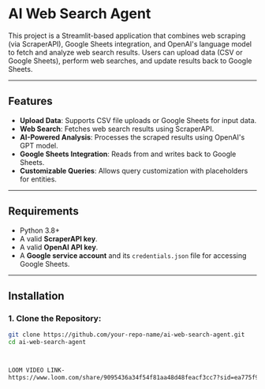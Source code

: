 # AI Web Search Agent

This project is a Streamlit-based application that combines web scraping (via ScraperAPI), Google Sheets integration, and OpenAI's language model to fetch and analyze web search results. Users can upload data (CSV or Google Sheets), perform web searches, and update results back to Google Sheets.

---

## Features

- **Upload Data**: Supports CSV file uploads or Google Sheets for input data.
- **Web Search**: Fetches web search results using ScraperAPI.
- **AI-Powered Analysis**: Processes the scraped results using OpenAI's GPT model.
- **Google Sheets Integration**: Reads from and writes back to Google Sheets.
- **Customizable Queries**: Allows query customization with placeholders for entities.

---

## Requirements

- Python 3.8+
- A valid **ScraperAPI key**.
- A valid **OpenAI API key**.
- A **Google service account** and its `credentials.json` file for accessing Google Sheets.

---

## Installation

### 1. Clone the Repository:
```bash
git clone https://github.com/your-repo-name/ai-web-search-agent.git
cd ai-web-search-agent



LOOM VIDEO LINK-
https://www.loom.com/share/9095436a34f54f81aa48d48feacf3cc7?sid=ea775f9c-43c3-43cd-8384-70414e581923
